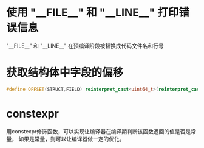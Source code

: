 # 使用 "\_\_FILE\_\_" 和 "\_\_LINE\_\_" 打印错误信息
"\_\_FILE\_\_" 和 "\_\_LINE\_\_" 在预编译阶段被替换成代码文件名和行号

# 获取结构体中字段的偏移
```c++
#define OFFSET(STRUCT,FIELD) reinterpret_cast<uint64_t>(reinterpret_cast<void*>(&reinterpret_cast<STRUCT*>(0)->FIELD))
```

# constexpr
用constexpr修饰函数，可以实现让编译器在编译期判断该函数返回的值是否是常量，
如果是常量，则可以让编译器做一定的优化。